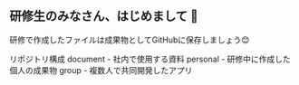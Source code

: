 ## 研修生のみなさん、はじめまして 👋

研修で作成したファイルは成果物としてGitHubに保存しましょう😊

リポジトリ構成
document - 社内で使用する資料
personal - 研修中に作成した個人の成果物
group - 複数人で共同開発したアプリ
<!--

**Here are some ideas to get you started:**

🙋‍♀️ A short introduction - what is your organization all about?
🌈 Contribution guidelines - how can the community get involved?
👩‍💻 Useful resources - where can the community find your docs? Is there anything else the community should know?
🍿 Fun facts - what does your team eat for breakfast?
🧙 Remember, you can do mighty things with the power of [Markdown](https://docs.github.com/github/writing-on-github/getting-started-with-writing-and-formatting-on-github/basic-writing-and-formatting-syntax)
-->
